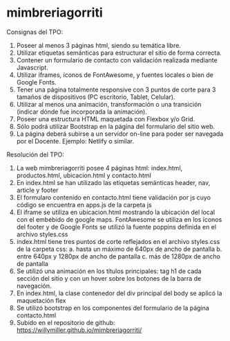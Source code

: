 # mimbreriagorriti

Consignas del TPO:

1. Poseer al menos 3 páginas html, siendo su temática libre.
2. Utilizar etiquetas semánticas para estructurar el sitio de forma correcta.
3. Contener un formulario de contacto con validación realizada mediante Javascript.
4. Utilizar iframes, íconos de FontAwesome, y fuentes locales o bien de Google Fonts.
5. Tener una página totalmente responsive con 3 puntos de corte para 3 tamaños de
dispositivos (PC escritorio, Tablet, Celular).
6. Utilizar al menos una animación, transformación o una transición (indicar dónde fue
incorporada la animación).
7. Poseer una estructura HTML maquetada con Flexbox y/o Grid.
8. Sólo podrá utilizar Bootstrap en la página del formulario del sitio web.
9. La página deberá subirse a un servidor on-line para poder ser navegada por el
Docente. Ejemplo: Netlify o similar.

Resolución del TPO:
1. La web mimbreriagorriti posee 4 páginas html: index.html, productos.html, ubicacion.html y contacto.html
2. En index.html se han utilizado las etiquetas semánticas header, nav, article y footer
3. El formularo contenido en contacto.html tiene validación por js cuyo código se encuentra en apps.js de la carpeta js
4. El iframe se utiliza en ubicacion.html mostrando la ubicación del local con el embebido de google maps. FontAwesome se utiliza en los íconos del footer y de Google Fonts se utilizó la fuente poppins definida en el archivo styles.css
5. index.html tiene tres puntos de corte reflejados en el archivo styles.css de la carpeta css:
    a. hasta un máximo de 640px de ancho de pantalla
    b. entre 640px y 1280px de ancho de pantalla
    c. más de 1280px de ancho de pantalla
6. Se utilizó una animación en los títulos principales: tag h1 de cada sección del sitio y con un hover sobre los botones de la barra de navegación.
7. En index.html, la clase contenedor del div principal del body se aplicó la maquetación flex
8. Se utilizó bootstrap en los componentes del formulario de la página contacto.html
9. Subido en el repositorio de github: https://willymiller.github.io/mimbreriagorriti/